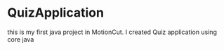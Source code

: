 # QuizApplication
this is my first java project in MotionCut. I created Quiz application using core java
